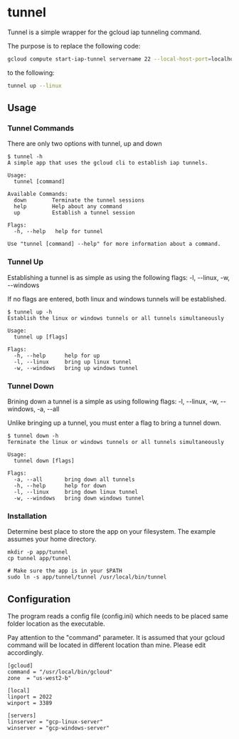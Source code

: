 # tunnel

Tunnel is a simple wrapper for the gcloud iap tunneling command.

The purpose is to replace the following code:

```bash
gcloud compute start-iap-tunnel servername 22 --local-host-port=localhost:2222 --zone us-east-4
```

to the following:

```bash
tunnel up --linux
```

## Usage

### Tunnel Commands

There are only two options with tunnel, up and down

```text
$ tunnel -h
A simple app that uses the gcloud cli to establish iap tunnels.

Usage:
  tunnel [command]

Available Commands:
  down        Terminate the tunnel sessions
  help        Help about any command
  up          Establish a tunnel session

Flags:
  -h, --help   help for tunnel

Use "tunnel [command] --help" for more information about a command.
```

### Tunnel Up

Establishing a tunnel is as simple as using the following flags: -l, --linux, -w, --windows

If no flags are entered, both linux and windows tunnels will be established.

```text
$ tunnel up -h
Establish the linux or windows tunnels or all tunnels simultaneously

Usage:
  tunnel up [flags]

Flags:
  -h, --help      help for up
  -l, --linux     bring up linux tunnel
  -w, --windows   bring up windows tunnel
```

### Tunnel Down

Brining down a tunnel is a simple as using following flags: -l, --linux, -w, --windows, -a, --all

Unlike bringing up a tunnel, you must enter a flag to bring a tunnel down.

```text
$ tunnel down -h
Terminate the linux or windows tunnels or all tunnels simultaneously

Usage:
  tunnel down [flags]

Flags:
  -a, --all       bring down all tunnels
  -h, --help      help for down
  -l, --linux     bring down linux tunnel
  -w, --windows   bring down windows tunnel
```

### Installation

Determine best place to store the app on your filesystem. The example assumes your home directory.

```text
mkdir -p app/tunnel
cp tunnel app/tunnel

# Make sure the app is in your $PATH
sudo ln -s app/tunnel/tunnel /usr/local/bin/tunnel
```

## Configuration

The program reads a config file (config.ini) which needs to be placed same folder location as the executable.

Pay attention to the "command" parameter.  It is assumed that your gcloud command will be located in different location than mine.  Please edit accordingly.

```text
[gcloud]
command = "/usr/local/bin/gcloud"
zone  = "us-west2-b"

[local]
linport = 2022
winport = 3389

[servers]
linserver = "gcp-linux-server"
winserver = "gcp-windows-server"
```
